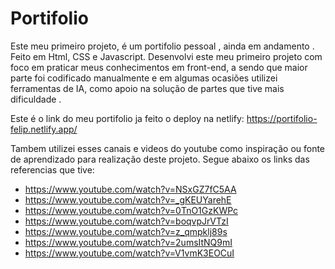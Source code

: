 # Portifolio
Este meu primeiro projeto, é um portifolio pessoal , ainda em andamento . Feito em Html, CSS e Javascript. Desenvolvi este meu primeiro projeto com foco em praticar meus conhecimentos em front-end, a sendo que maior parte foi codificado manualmente e em algumas ocasiões utilizei ferramentas de IA, como apoio na solução de partes que tive mais dificuldade . 

Este é o link do meu portifolio ja feito o deploy na netlify: https://portifolio-felip.netlify.app/

Tambem utilizei esses canais e videos do youtube como inspiração ou fonte de aprendizado para realização deste projeto. Segue abaixo os links das referencias que tive:

- https://www.youtube.com/watch?v=NSxGZ7fC5AA
- https://www.youtube.com/watch?v=_gKEUYarehE
- https://www.youtube.com/watch?v=0TnO1GzKWPc
- https://www.youtube.com/watch?v=boqvpJrVTzI
- https://www.youtube.com/watch?v=z_qmpklj89s
- https://www.youtube.com/watch?v=2umsItNQ9mI
- https://www.youtube.com/watch?v=V1vmK3EOCuI
